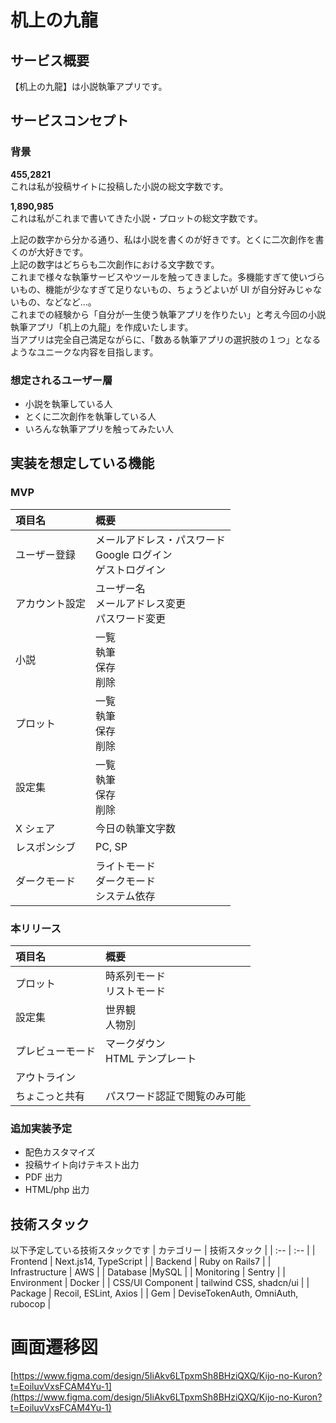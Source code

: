# 机上の九龍

## サービス概要

【机上の九龍】は小説執筆アプリです。

## サービスコンセプト

### 背景

**455,2821**  
これは私が投稿サイトに投稿した小説の総文字数です。

**1,890,985**  
これは私がこれまで書いてきた小説・プロットの総文字数です。

上記の数字から分かる通り、私は小説を書くのが好きです。とくに二次創作を書くのが大好きです。  
上記の数字はどちらも二次創作における文字数です。  
これまで様々な執筆サービスやツールを触ってきました。多機能すぎて使いづらいもの、機能が少なすぎて足りないもの、ちょうどよいが UI が自分好みじゃないもの、などなど…。  
これまでの経験から「自分が一生使う執筆アプリを作りたい」と考え今回の小説執筆アプリ「机上の九龍」を作成いたします。  
当アプリは完全自己満足ながらに、「数ある執筆アプリの選択肢の１つ」となるようなユニークな内容を目指します。

### 想定されるユーザー層

- 小説を執筆している人
- とくに二次創作を執筆している人
- いろんな執筆アプリを触ってみたい人

## 実装を想定している機能

### MVP

| 項目名         | 概要                                                              |
| :------------- | :---------------------------------------------------------------- |
| ユーザー登録   | メールアドレス・パスワード<br/>Google ログイン<br/>ゲストログイン |
| アカウント設定 | ユーザー名<br/>メールアドレス変更<br/>パスワード変更              |
| 小説           | 一覧<br/>執筆<br/>保存<br/>削除                                   |
| プロット       | 一覧<br/>執筆<br/>保存<br/>削除                                   |
| 設定集         | 一覧<br/>執筆<br/>保存<br/>削除                                   |
| X シェア       | 今日の執筆文字数                                                  |
| レスポンシブ   | PC, SP                                                            |
| ダークモード   | ライトモード<br/>ダークモード<br/>システム依存                    |

### 本リリース

| 項目名           | 概要                               |
| :--------------- | :--------------------------------- |
| プロット         | 時系列モード<br/>リストモード      |
| 設定集           | 世界観<br/>人物別                  |
| プレビューモード | マークダウン<br/>HTML テンプレート |
| アウトライン     |                                    |
| ちょこっと共有   | パスワード認証で閲覧のみ可能       |

### 追加実装予定

- 配色カスタマイズ
- 投稿サイト向けテキスト出力
- PDF 出力
- HTML/php 出力

## 技術スタック

以下予定している技術スタックです
| カテゴリー | 技術スタック |
| :-- | :-- |
| Frontend | Next.js14, TypeScript |
| Backend | Ruby on Rails7 |
| Infrastructure | AWS |
| Database |MySQL |
| Monitoring | Sentry |
| Environment | Docker |
| CSS/UI Component | tailwind CSS, shadcn/ui |
| Package | Recoil, ESLint, Axios |
| Gem | DeviseTokenAuth, OmniAuth, rubocop |

# 画面遷移図

[https://www.figma.com/design/5IiAkv6LTpxmSh8BHziQXQ/Kijo-no-Kuron?t=EoiluvVxsFCAM4Yu-1](https://www.figma.com/design/5IiAkv6LTpxmSh8BHziQXQ/Kijo-no-Kuron?t=EoiluvVxsFCAM4Yu-1)
